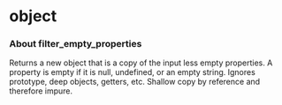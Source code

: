 # object

### About filter_empty_properties
Returns a new object that is a copy of the input less empty properties. A property is empty if it is null, undefined, or an empty string. Ignores prototype, deep objects, getters, etc. Shallow copy by reference and therefore impure.
